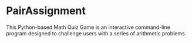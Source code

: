 # PairAssignment
This Python-based Math Quiz Game is an interactive command-line program designed to challenge users with a series of arithmetic problems. 
